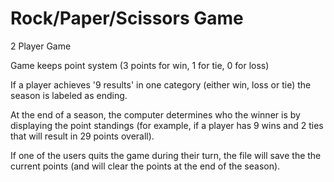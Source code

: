 # Rock/Paper/Scissors Game

2 Player Game

Game keeps point system (3 points for win, 1 for tie, 0 for loss)

If a player achieves '9 results' in one category (either win, loss or tie) the season is labeled as ending.

At the end of a season, the computer determines who the winner is by displaying the point standings (for example,
if a player has 9 wins and 2 ties that will result in 29 points overall).

If one of the users quits the game during their turn, the file will save the the current points (and will clear the points
at the end of the season).
